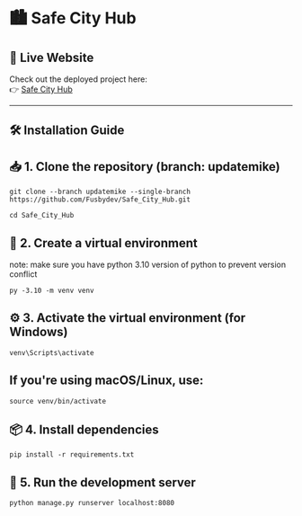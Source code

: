 # 🏙️ Safe City Hub

## 🚀 Live Website

Check out the deployed project here:  
👉 [Safe City Hub](https://safe-city-hub.onrender.com/safecityhub/home/)

---

## 🛠️ Installation Guide

## 📥 1. Clone the repository (branch: updatemike)
```
git clone --branch updatemike --single-branch https://github.com/Fusbydev/Safe_City_Hub.git
```
```
cd Safe_City_Hub
```

## 🧪 2. Create a virtual environment
note: make sure you have python 3.10 version of python to prevent version conflict
```
py -3.10 -m venv venv
```
## ⚙️ 3. Activate the virtual environment (for Windows)
```
venv\Scripts\activate
```
## If you're using macOS/Linux, use:
```
source venv/bin/activate
```

## 📦 4. Install dependencies
```
pip install -r requirements.txt
```
## 🚀 5. Run the development server
```
python manage.py runserver localhost:8080
```
